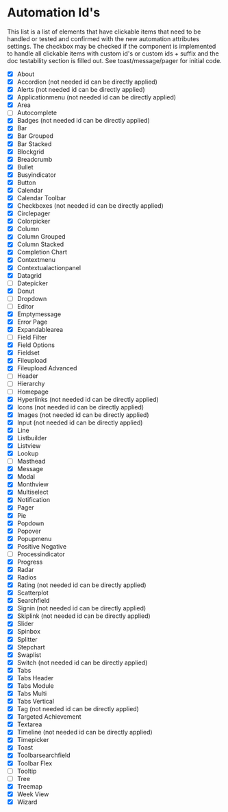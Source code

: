 # Automation Id's

This list is a list of elements that have clickable items that need to be handled or tested and confirmed with the new automation attributes settings. The checkbox may be checked if the component is implemented to handle all clickable items with custom id's or custom ids + suffix and the doc testability section is filled out. See toast/message/pager for initial code.

- [x] About
- [x] Accordion (not needed id can be directly applied)
- [x] Alerts (not needed id can be directly applied)
- [x] Applicationmenu (not needed id can be directly applied)
- [x] Area
- [ ] Autocomplete
- [x] Badges (not needed id can be directly applied)
- [x] Bar
- [x] Bar Grouped
- [x] Bar Stacked
- [x] Blockgrid
- [x] Breadcrumb
- [x] Bullet
- [x] Busyindicator
- [x] Button
- [x] Calendar
- [x] Calendar Toolbar
- [x] Checkboxes (not needed id can be directly applied)
- [x] Circlepager
- [x] Colorpicker
- [x] Column
- [x] Column Grouped
- [x] Column Stacked
- [x] Completion Chart
- [x] Contextmenu
- [x] Contextualactionpanel
- [x] Datagrid
- [ ] Datepicker
- [x] Donut
- [ ] Dropdown
- [ ] Editor
- [x] Emptymessage
- [x] Error Page
- [x] Expandablearea
- [ ] Field Filter
- [x] Field Options
- [x] Fieldset
- [x] Fileupload
- [x] Fileupload Advanced
- [ ] Header
- [ ] Hierarchy
- [ ] Homepage
- [x] Hyperlinks (not needed id can be directly applied)
- [x] Icons (not needed id can be directly applied)
- [x] Images (not needed id can be directly applied)
- [x] Input (not needed id can be directly applied)
- [x] Line
- [x] Listbuilder
- [x] Listview
- [x] Lookup
- [ ] Masthead
- [x] Message
- [x] Modal
- [x] Monthview
- [x] Multiselect
- [x] Notification
- [x] Pager
- [x] Pie
- [x] Popdown
- [x] Popover
- [x] Popupmenu
- [x] Positive Negative
- [ ] Processindicator
- [x] Progress
- [x] Radar
- [x] Radios
- [x] Rating (not needed id can be directly applied)
- [x] Scatterplot
- [x] Searchfield
- [x] Signin (not needed id can be directly applied)
- [x] Skiplink (not needed id can be directly applied)
- [x] Slider
- [x] Spinbox
- [x] Splitter
- [x] Stepchart
- [x] Swaplist
- [x] Switch (not needed id can be directly applied)
- [x] Tabs
- [x] Tabs Header
- [x] Tabs Module
- [x] Tabs Multi
- [x] Tabs Vertical
- [x] Tag (not needed id can be directly applied)
- [x] Targeted Achievement
- [x] Textarea
- [x] Timeline (not needed id can be directly applied)
- [x] Timepicker
- [x] Toast
- [x] Toolbarsearchfield
- [x] Toolbar Flex
- [ ] Tooltip
- [ ] Tree
- [x] Treemap
- [x] Week View
- [x] Wizard
